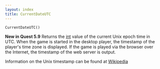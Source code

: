 ```yaml
---
layout: index
title: CurrentDateUTC
---
```


    CurrentDateUTC()

**New in Quest 5.9** 
Returns the [int](../types/int.html) value of the current Unix epoch time in UTC. 
When the game is started in the desktop player, the timestamp of the player's time zone is displayed. If the game is played via the browser over the Internet, the timestamp of the web server is output.

Information on the Unix timestamp can be found at [Wikipedia](https://en.wikipedia.org/wiki/Unix_time)
